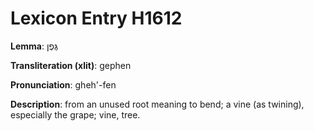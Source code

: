 # Lexicon Entry H1612

**Lemma**: גֶּפֶן

**Transliteration (xlit)**: gephen

**Pronunciation**: gheh'-fen

**Description**:
from an unused root meaning to bend; a vine (as twining), especially the grape; vine, tree.
